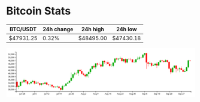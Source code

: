# Bitcoin Stats

BTC/USDT|24h change|24h high|24h low|
|---|---|---|---|
|$47931.25|0.32%|$48495.00|$47430.18|

<img src="./chart.svg">
